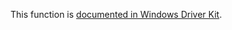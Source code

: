 This function is [documented in Windows Driver Kit](https://learn.microsoft.com/en-us/windows-hardware/drivers/ddi/ntifs/nf-ntifs-rtldecompressbufferex).
